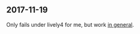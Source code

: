 ## 2017-11-19

<script>
<span style="color: green; border: 1px solid green;" draggable="true" dragstart={e => {
  e.dataTransfer.setData("DownloadURL", `text/plain:this.md:${lively4url}/doc/journal/2017-11-19.md`);
}}>
  Woking drag (DownloadURL: url)
</span>
</script>

<script>
<a style="color: red; border: 1px solid red;" draggable="true" dragstart={e => {
  const content = "somedynamiccontent";
  e.dataTransfer.setData("DownloadURL", `text/plain:dynamic.md:data:text/plain;utf-8,${content}`);
}}>
  Blocked drag (DownloadURL: data url)
</a>
</script>


Only fails under lively4 for me, but work [in general](http://jsfiddle.net/Andrei_Yanovich/jqym7wdh/).




<script>
<a style="color:blue; border: 1px solid blue;" draggable="true" dragstart={e => {
  const content = "somedynamiccontent";
  e.dataTransfer.setData("text/plain", `HelloWorld`);
}}>
  foo
</a>
</script>